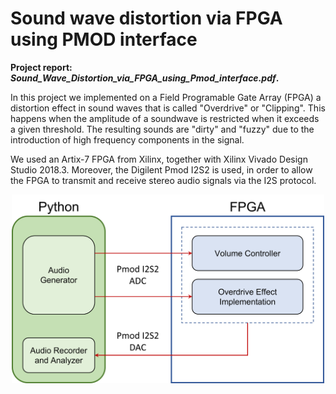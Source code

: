 # Sound wave distortion via FPGA using PMOD interface
**Project report: _Sound_Wave_Distortion_via_FPGA_using_Pmod_interface.pdf_.**

In this project we implemented on a Field Programable Gate Array (FPGA) a distortion effect in sound waves that is called "Overdrive" or "Clipping". This happens when the amplitude of a soundwave is restricted when it exceeds a given threshold. The resulting sounds are "dirty" and "fuzzy" due to the introduction of high frequency components in the signal.

We used an Artix-7 FPGA from Xilinx, together with Xilinx Vivado Design Studio 2018.3. Moreover, the Digilent Pmod I2S2 is used, in order to allow the FPGA to transmit and receive stereo audio signals via the I2S protocol.

<p align="center">
  <img src="MAPD_flowchart.png" width="500" />
</p>
